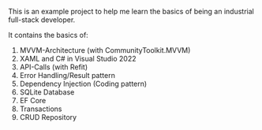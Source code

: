 This is an example project to help me learn the basics of being an industrial full-stack developer.

It contains the basics of:
1. MVVM-Architecture (with CommunityToolkit.MVVM)
2. XAML and C# in Visual Studio 2022
3. API-Calls (with Refit)
4. Error Handling/Result pattern
5. Dependency Injection (Coding pattern)
6. SQLite Database
7. EF Core
8. Transactions
9. CRUD Repository
